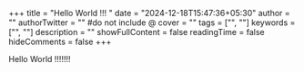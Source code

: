 +++
title = "Hello World !!! "
date = "2024-12-18T15:47:36+05:30"
author = ""
authorTwitter = "" #do not include @
cover = ""
tags = ["", ""]
keywords = ["", ""]
description = ""
showFullContent = false
readingTime = false
hideComments = false
+++

Hello World !!!!!!!
